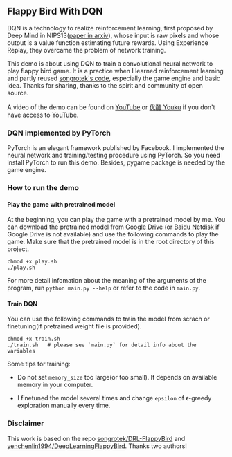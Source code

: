 ## Flappy Bird With DQN

DQN is a technology to realize reinforcement learning, first proposed by Deep Mind in NIPS13([paper in arxiv](https://arxiv.org/pdf/1312.5602v1.pdf)), whose input is raw pixels and whose output is a value function estimating future rewards. Using Experience Replay, they overcame the problem of network training.

This demo is about using DQN to train a convolutional neural network to play flappy bird game. It is a practice when I learned reinforcement learning and partly reused [songrotek's code](https://github.com/songrotek/DRL-FlappyBird), especially the game engine and basic idea. Thanks for sharing, thanks to the spirit and community of open source.

A video of the demo can be found on [YouTube](https://youtu.be/h4jEdF_roXU) or [优酷 Youku](http://v.youku.com/v_show/id_XMjcwOTcwMjYzMg==.html?spm=a2hzp.8253869.0.0&from=y1.7-2#paction) if you don't have access to YouTube.

### DQN implemented by PyTorch

PyTorch is an elegant framework published by Facebook. I implemented the neural network and training/testing procedure using PyTorch. So you need install PyTorch to run this demo. Besides, pygame package is needed by the game engine.

### How to run the demo

#### Play the game with pretrained model

At the beginning, you can play the game with a pretrained model by me. You can download the pretrained model from [Google Drive](https://drive.google.com/file/d/0B98MUaCGMMG0em1uQzkzYmt3U00/view?usp=sharing) (or [Baidu Netdisk](https://pan.baidu.com/s/1pKOpRqr) if Google Drive is not available) and use the following commands to play the game. Make sure that the pretrained model is in the root directory of this project.

```
chmod +x play.sh
./play.sh
```

For more detail infomation about the meaning of the arguments of the program, run `python main.py --help` or refer to the code in `main.py`.

#### Train DQN

You can use the following commands to train the model from scrach or finetuning(if pretrained weight file is provided).

```
chmod +x train.sh
./train.sh   # please see `main.py` for detail info about the variables
```

Some tips for training:

- Do not set `memory_size` too large(or too small). It depends on available memory in your computer.   

- I finetuned the model several times and change `epsilon` of ϵ-greedy exploration manually every time.

### Disclaimer

This work is based on the repo [songrotek/DRL-FlappyBird](https://github.com/songrotek/DRL-FlappyBird) and [yenchenlin1994/DeepLearningFlappyBird](https://github.com/yenchenlin1994/DeepLearningFlappyBird.git). Thanks two authors!
